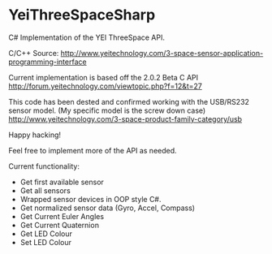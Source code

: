 YeiThreeSpaceSharp
==================

C# Implementation of the YEI ThreeSpace API.

C/C++ Source: http://www.yeitechnology.com/3-space-sensor-application-programming-interface

Current implementation is based off the 2.0.2 Beta C API
http://forum.yeitechnology.com/viewtopic.php?f=12&t=27


This code has been dested and confirmed working with the USB/RS232 sensor model.
(My specific model is the screw down case)
http://www.yeitechnology.com/3-space-product-family-category/usb

Happy hacking!

Feel free to implement more of the API as needed.

Current functionality:
- Get first available sensor
- Get all sensors
- Wrapped sensor devices in OOP style C#.
- Get normalized sensor data (Gyro, Accel, Compass)
- Get Current Euler Angles
- Get Current Quaternion 
- Get LED Colour
- Set LED Colour